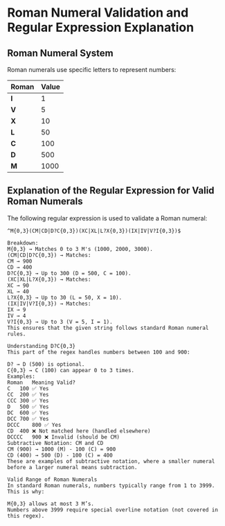 # Roman Numeral Validation and Regular Expression Explanation

## Roman Numeral System

Roman numerals use specific letters to represent numbers:

| Roman | Value  |
|--------|--------|
| **I**  | 1      |
| **V**  | 5      |
| **X**  | 10     |
| **L**  | 50     |
| **C**  | 100    |
| **D**  | 500    |
| **M**  | 1000   |

## Explanation of the Regular Expression for Valid Roman Numerals

The following regular expression is used to validate a Roman numeral:

```regex
^M{0,3}(CM|CD|D?C{0,3})(XC|XL|L?X{0,3})(IX|IV|V?I{0,3})$

Breakdown:
M{0,3} → Matches 0 to 3 M's (1000, 2000, 3000).
(CM|CD|D?C{0,3}) → Matches:
CM → 900
CD → 400
D?C{0,3} → Up to 300 (D = 500, C = 100).
(XC|XL|L?X{0,3}) → Matches:
XC → 90
XL → 40
L?X{0,3} → Up to 30 (L = 50, X = 10).
(IX|IV|V?I{0,3}) → Matches:
IX → 9
IV → 4
V?I{0,3} → Up to 3 (V = 5, I = 1).
This ensures that the given string follows standard Roman numeral rules.

Understanding D?C{0,3}
This part of the regex handles numbers between 100 and 900:

D? → D (500) is optional.
C{0,3} → C (100) can appear 0 to 3 times.
Examples:
Roman	Meaning	Valid?
C	100	✅ Yes
CC	200	✅ Yes
CCC	300	✅ Yes
D	500	✅ Yes
DC	600	✅ Yes
DCC	700	✅ Yes
DCCC	800	✅ Yes
CD	400	❌ Not matched here (handled elsewhere)
DCCCC	900	❌ Invalid (should be CM)
Subtractive Notation: CM and CD
CM (900) → 1000 (M) - 100 (C) = 900
CD (400) → 500 (D) - 100 (C) = 400
These are examples of subtractive notation, where a smaller numeral before a larger numeral means subtraction.

Valid Range of Roman Numerals
In standard Roman numerals, numbers typically range from 1 to 3999. This is why:

M{0,3} allows at most 3 M’s.
Numbers above 3999 require special overline notation (not covered in this regex).
